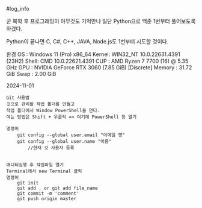 #log_info

군 복학 후 프로그래밍이 아무것도 기억안나
일단 Python으로 백준 1번부터 풀어보도록 하겠다.

Python이 끝나면
C, C#, C++, JAVA, Node.js도 1번부터 시도할 것이다.

환경
    OS : Windows 11 (Pro) x86_64
    Kernel: WIN32_NT 10.0.22631.4391 (23H2)
    Shell: CMD 10.0.22621.4391
    CUP : AMD Ryzen 7 7700 (16) @ 5.35 GHz
    GPU : NVIDIA GeForce RTX 3060 (7.85 GiB) [Discrete]
    Memory : 31.72 GiB
    Swap : 2.00 GiB    

2024-11-01

    Git 사용법
    깃으로 관리할 작업 폴더를 만들고
    작업 폴더에서 Window PowerShell을 연다.
    여는 방법은 Shift + 우클릭 => 여기에 PowerShell 창 열기
    
    명령어
        git config --global user.email "이메일 명"
        git config --global user.name "이름"
            //현재 깃 사용자 등록

        
    애디터실행 후 작업파일 열기
    Terminal에서 new Terminal 클릭
    명령어
        git init
        git add . or git add file_name
        git commit -m 'comment'
        git push origin master
